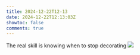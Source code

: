 ```yaml
---
title: 2024-12-22T12-13
date: 2024-12-22T12:13:03Z
showtoc: false
comments: true
---
```


The real skill is knowing when to stop decorating ![](https://pbs.twimg.com/media/GfZu_tJWoAAINyA.jpg)